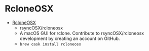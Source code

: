 # RcloneOSX
- [RcloneOSX](https://github.com/rsyncOSX/rcloneosx)
  -  rsyncOSX/rcloneosx
  - A macOS GUI for rclone. Contribute to rsyncOSX/rcloneosx development by creating an account on GitHub.
  - `brew cask install rcloneosx`
